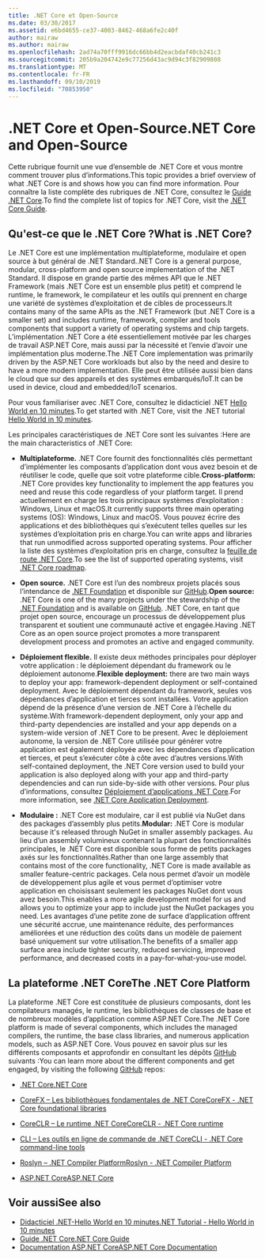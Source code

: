 ```yaml
---
title: .NET Core et Open-Source
ms.date: 03/30/2017
ms.assetid: e6bd4655-ce37-4003-8462-468a6fe2c40f
author: mairaw
ms.author: mairaw
ms.openlocfilehash: 2ad74a70fff9916dc66bb4d2eacbdaf40cb241c3
ms.sourcegitcommit: 205b9a204742e9c77256d43ac9d94c3f82909808
ms.translationtype: MT
ms.contentlocale: fr-FR
ms.lasthandoff: 09/10/2019
ms.locfileid: "70853950"
---
```

# <a name="net-core-and-open-source"></a><span data-ttu-id="7d76e-102">.NET Core et Open-Source</span><span class="sxs-lookup"><span data-stu-id="7d76e-102">.NET Core and Open-Source</span></span>
<span data-ttu-id="7d76e-103">Cette rubrique fournit une vue d’ensemble de .NET Core et vous montre comment trouver plus d’informations.</span><span class="sxs-lookup"><span data-stu-id="7d76e-103">This topic provides a brief overview  of what .NET Core is and shows how you can find more information.</span></span> <span data-ttu-id="7d76e-104">Pour connaître la liste complète des rubriques de .NET Core, consultez le [Guide .NET Core](../../core/index.md).</span><span class="sxs-lookup"><span data-stu-id="7d76e-104">To find the complete list of topics for .NET Core, visit the [.NET Core Guide](../../core/index.md).</span></span>
  
<a name="BKMK_WhatisNETCore"></a>   
## <a name="what-is-net-core"></a><span data-ttu-id="7d76e-105">Qu'est-ce que le .NET Core ?</span><span class="sxs-lookup"><span data-stu-id="7d76e-105">What is .NET Core?</span></span>  
 <span data-ttu-id="7d76e-106">Le .NET Core est une implémentation multiplateforme, modulaire et open source à but général de .NET Standard.</span><span class="sxs-lookup"><span data-stu-id="7d76e-106">.NET Core is a general purpose, modular, cross-platform and open source implementation of the .NET Standard.</span></span> <span data-ttu-id="7d76e-107">Il dispose en grande partie des mêmes API que le .NET Framework (mais .NET Core est un ensemble plus petit) et comprend le runtime, le framework, le compilateur et les outils qui prennent en charge une variété de systèmes d’exploitation et de cibles de processeurs.</span><span class="sxs-lookup"><span data-stu-id="7d76e-107">It contains many of the same APIs as the .NET Framework (but .NET Core is a smaller set) and includes runtime, framework, compiler and tools components that support a variety of operating systems and chip targets.</span></span> <span data-ttu-id="7d76e-108">L’implémentation .NET Core a été essentiellement motivée par les charges de travail ASP.NET Core, mais aussi par la nécessité et l’envie d’avoir une implémentation plus moderne.</span><span class="sxs-lookup"><span data-stu-id="7d76e-108">The .NET Core implementation was primarily driven by the ASP.NET Core workloads but also by the need and desire to have a more modern implementation.</span></span> <span data-ttu-id="7d76e-109">Elle peut être utilisée aussi bien dans le cloud que sur des appareils et des systèmes embarqués/IoT.</span><span class="sxs-lookup"><span data-stu-id="7d76e-109">It can be used in device, cloud and embedded/IoT scenarios.</span></span>  
  
 <span data-ttu-id="7d76e-110">Pour vous familiariser avec .NET Core, consultez le didacticiel .NET [Hello World en 10 minutes](https://dotnet.microsoft.com/learn/dotnet/hello-world-tutorial/intro).</span><span class="sxs-lookup"><span data-stu-id="7d76e-110">To get started with .NET Core, visit the .NET tutorial [Hello World in 10 minutes](https://dotnet.microsoft.com/learn/dotnet/hello-world-tutorial/intro).</span></span>  
  
 <span data-ttu-id="7d76e-111">Les principales caractéristiques de .NET Core sont les suivantes :</span><span class="sxs-lookup"><span data-stu-id="7d76e-111">Here are the main characteristics of .NET Core:</span></span>  
  
- <span data-ttu-id="7d76e-112">**Multiplateforme.** .NET Core fournit des fonctionnalités clés permettant d’implémenter les composants d’application dont vous avez besoin et de réutiliser le code, quelle que soit votre plateforme cible.</span><span class="sxs-lookup"><span data-stu-id="7d76e-112">**Cross-platform:** .NET Core provides key functionality to implement the app features you need and reuse this code regardless of your platform target.</span></span> <span data-ttu-id="7d76e-113">Il prend actuellement en charge les trois principaux systèmes d’exploitation : Windows, Linux et macOS.</span><span class="sxs-lookup"><span data-stu-id="7d76e-113">It currently supports three main operating systems (OS): Windows, Linux and macOS.</span></span> <span data-ttu-id="7d76e-114">Vous pouvez écrire des applications et des bibliothèques qui s’exécutent telles quelles sur les systèmes d’exploitation pris en charge.</span><span class="sxs-lookup"><span data-stu-id="7d76e-114">You can write apps and libraries that run unmodified across supported operating systems.</span></span> <span data-ttu-id="7d76e-115">Pour afficher la liste des systèmes d’exploitation pris en charge, consultez la [feuille de route .NET Core](https://github.com/dotnet/core/blob/master/roadmap.md).</span><span class="sxs-lookup"><span data-stu-id="7d76e-115">To see the list of supported operating systems, visit [.NET Core roadmap](https://github.com/dotnet/core/blob/master/roadmap.md).</span></span>
  
- <span data-ttu-id="7d76e-116">**Open source.** .NET Core est l’un des nombreux projets placés sous l’intendance de [.NET Foundation](https://www.dotnetfoundation.org/) et disponible sur [GitHub](https://github.com/).</span><span class="sxs-lookup"><span data-stu-id="7d76e-116">**Open source:** .NET Core is one of the many projects under the stewardship of the [.NET Foundation](https://www.dotnetfoundation.org/) and is available on [GitHub](https://github.com/).</span></span>  <span data-ttu-id="7d76e-117">.NET Core, en tant que projet open source, encourage un processus de développement plus transparent et soutient une communauté active et engagée.</span><span class="sxs-lookup"><span data-stu-id="7d76e-117">Having .NET Core as an open source project promotes a more transparent development process and promotes an active and engaged community.</span></span>  
  
- <span data-ttu-id="7d76e-118">**Déploiement flexible.** Il existe deux méthodes principales pour déployer votre application : le déploiement dépendant du framework ou le déploiement autonome.</span><span class="sxs-lookup"><span data-stu-id="7d76e-118">**Flexible deployment:** there are two main ways to deploy your app: framework-dependent deployment or self-contained deployment.</span></span> <span data-ttu-id="7d76e-119">Avec le déploiement dépendant du framework, seules vos dépendances d’application et tierces sont installées. Votre application dépend de la présence d’une version de .NET Core à l’échelle du système.</span><span class="sxs-lookup"><span data-stu-id="7d76e-119">With framework-dependent deployment, only your app and third-party dependencies are installed and your app depends on a system-wide version of .NET Core to be present.</span></span>  <span data-ttu-id="7d76e-120">Avec le déploiement autonome, la version de .NET Core utilisée pour générer votre application est également déployée avec les dépendances d’application et tierces, et peut s’exécuter côte à côte avec d’autres versions.</span><span class="sxs-lookup"><span data-stu-id="7d76e-120">With self-contained deployment, the .NET Core version used to build your application is also deployed along with your app and third-party dependencies and can run side-by-side with other versions.</span></span>    <span data-ttu-id="7d76e-121">Pour plus d’informations, consultez [Déploiement d’applications .NET Core](../../core/deploying/index.md).</span><span class="sxs-lookup"><span data-stu-id="7d76e-121">For more information, see [.NET Core Application Deployment](../../core/deploying/index.md).</span></span>

- <span data-ttu-id="7d76e-122">**Modulaire :** .NET Core est modulaire, car il est publié via NuGet dans des packages d’assembly plus petits.</span><span class="sxs-lookup"><span data-stu-id="7d76e-122">**Modular:** .NET Core is modular because it's released through NuGet in smaller assembly packages.</span></span> <span data-ttu-id="7d76e-123">Au lieu d’un assembly volumineux contenant la plupart des fonctionnalités principales, le .NET Core est disponible sous forme de petits packages axés sur les fonctionnalités.</span><span class="sxs-lookup"><span data-stu-id="7d76e-123">Rather than one large assembly that contains most of the core functionality, .NET Core is made available as smaller feature-centric packages.</span></span> <span data-ttu-id="7d76e-124">Cela nous permet d’avoir un modèle de développement plus agile et vous permet d’optimiser votre application en choisissant seulement les packages NuGet dont vous avez besoin.</span><span class="sxs-lookup"><span data-stu-id="7d76e-124">This enables a more agile development model for us and allows you to optimize your app to include just the NuGet packages you need.</span></span> <span data-ttu-id="7d76e-125">Les avantages d’une petite zone de surface d’application offrent une sécurité accrue, une maintenance réduite, des performances améliorées et une réduction des coûts dans un modèle de paiement basé uniquement sur votre utilisation.</span><span class="sxs-lookup"><span data-stu-id="7d76e-125">The benefits of a smaller app surface area include tighter security, reduced servicing, improved performance, and decreased costs in a pay-for-what-you-use model.</span></span>  
  
## <a name="the-net-core-platform"></a><span data-ttu-id="7d76e-126">La plateforme .NET Core</span><span class="sxs-lookup"><span data-stu-id="7d76e-126">The .NET Core Platform</span></span>  
 <span data-ttu-id="7d76e-127">La plateforme .NET Core est constituée de plusieurs composants, dont les compilateurs managés, le runtime, les bibliothèques de classes de base et de nombreux modèles d’application comme ASP.NET Core.</span><span class="sxs-lookup"><span data-stu-id="7d76e-127">The .NET Core platform is made of several components, which includes the managed compilers, the runtime, the base class libraries, and numerous application models, such as ASP.NET Core.</span></span> <span data-ttu-id="7d76e-128">Vous pouvez en savoir plus sur les différents composants et approfondir en consultant les dépôts [GitHub](https://github.com/) suivants :</span><span class="sxs-lookup"><span data-stu-id="7d76e-128">You can learn more about the different components and get engaged, by visiting the following [GitHub](https://github.com/) repos:</span></span>  
  
- [<span data-ttu-id="7d76e-129">.NET Core</span><span class="sxs-lookup"><span data-stu-id="7d76e-129">.NET Core</span></span>](https://github.com/dotnet/core)  
  
- [<span data-ttu-id="7d76e-130">CoreFX – Les bibliothèques fondamentales de .NET Core</span><span class="sxs-lookup"><span data-stu-id="7d76e-130">CoreFX - .NET Core foundational libraries</span></span>](https://github.com/dotnet/corefx)  
  
- [<span data-ttu-id="7d76e-131">CoreCLR – Le runtime .NET Core</span><span class="sxs-lookup"><span data-stu-id="7d76e-131">CoreCLR - .NET Core runtime</span></span>](https://github.com/dotnet/coreclr)  
  
- [<span data-ttu-id="7d76e-132">CLI – Les outils en ligne de commande de .NET Core</span><span class="sxs-lookup"><span data-stu-id="7d76e-132">CLI - .NET Core command-line tools</span></span>](https://github.com/dotnet/cli)  
  
- [<span data-ttu-id="7d76e-133">Roslyn – .NET Compiler Platform</span><span class="sxs-lookup"><span data-stu-id="7d76e-133">Roslyn - .NET Compiler Platform</span></span>](https://github.com/dotnet/roslyn)  
  
- [<span data-ttu-id="7d76e-134">ASP.NET Core</span><span class="sxs-lookup"><span data-stu-id="7d76e-134">ASP.NET Core</span></span>](https://github.com/aspnet/home)  
  
## <a name="see-also"></a><span data-ttu-id="7d76e-135">Voir aussi</span><span class="sxs-lookup"><span data-stu-id="7d76e-135">See also</span></span>

- [<span data-ttu-id="7d76e-136">Didacticiel .NET-Hello World en 10 minutes</span><span class="sxs-lookup"><span data-stu-id="7d76e-136">.NET Tutorial - Hello World in 10 minutes</span></span>](https://dotnet.microsoft.com/learn/dotnet/hello-world-tutorial/intro)
- [<span data-ttu-id="7d76e-137">Guide .NET Core</span><span class="sxs-lookup"><span data-stu-id="7d76e-137">.NET Core Guide</span></span>](../../core/index.md)
- [<span data-ttu-id="7d76e-138">Documentation ASP.NET Core</span><span class="sxs-lookup"><span data-stu-id="7d76e-138">ASP.NET Core Documentation</span></span>](/aspnet/core/)
